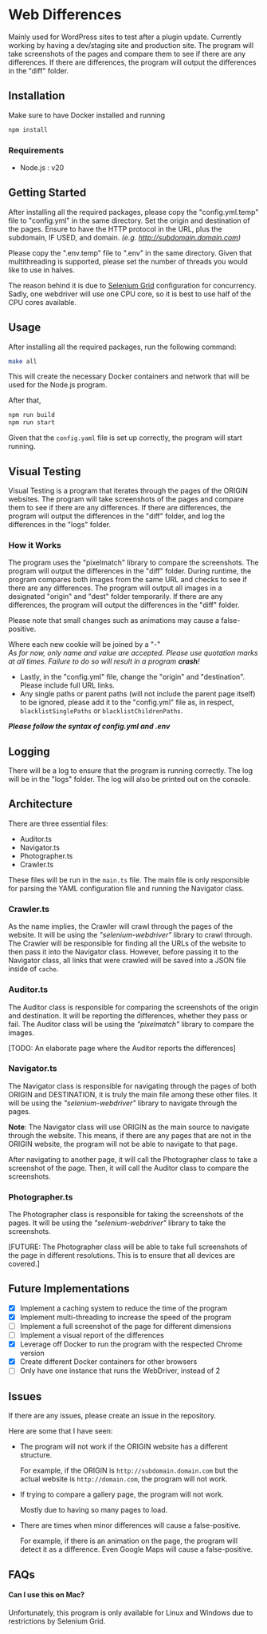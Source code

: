 # Web Differences

Mainly used for WordPress sites to test after a plugin update. Currently working by having a dev/staging site and production site. The program will take screenshots of the pages and compare them to see if there are any differences. If there are differences, the program will output the differences in the "diff" folder.

## Installation

Make sure to have Docker installed and running

```bash
npm install
```

### Requirements
- Node.js : v20


## Getting Started

After installing all the required packages,
please copy the "config.yml.temp" file to "config.yml" in the same directory. 
Set the origin and destination of the pages.
Ensure to have the HTTP protocol in the URL, plus the subdomain, IF USED, and domain.
*(e.g. http://subdomain.domain.com)*

Please copy the ".env.temp" file to ".env" in the same directory.
Given that multithreading is supported, please set the number of threads you would like to use in halves.

The reason behind it is due to [Selenium Grid](https://github.com/SeleniumHQ/docker-selenium?tab=readme-ov-file#increasing-session-concurrency-per-container) configuration for concurrency. 
Sadly, one webdriver will use one CPU core, so it is best to use half of the CPU cores available.


## Usage

After installing all the required packages, run the following command:

```bash
make all
```

This will create the necessary Docker containers and network that will be used for the Node.js program.

After that,
```bash
npm run build
npm run start
```

Given that the `config.yaml` file is set up correctly, the program will start running.

## Visual Testing
Visual Testing is a program that iterates through the pages of the ORIGIN websites. 
The program will take screenshots of the pages and compare them to see if there are any differences. 
If there are differences, the program will output the differences in the "diff" folder, 
and log the differences in the "logs" folder.

### How it Works
The program uses the "pixelmatch" library to compare the screenshots. The program will output the differences in the 
"diff" folder. During runtime, the program compares both images from the same URL and checks to see if there are any
differences. The program will output all images in a designated "origin" and "dest" folder temporarily. If there are any differences, the program will output the differences in the "diff" folder.

Please note that small changes such as animations may cause a false-positive.

Where each new cookie will be joined by a "-"  <br>
*As for now, only name and value are accepted. Please use quotation marks at all times. Failure to do so will result in a program **crash**!*
- Lastly, in the "config.yml" file, change the "origin" and "destination". Please include full URL links.
- Any single paths or parent paths (will not include the parent page itself) to be ignored, please add it to the "config.yml" 
file as, in respect, `blacklistSinglePaths` or `blacklistChildrenPaths`.

***Please follow the syntax of config.yml and .env***

## Logging

There will be a log to ensure that the program is running correctly. The log will be in the "logs" folder. The log will also be printed out on the console.

## Architecture

There are three essential files:
- Auditor.ts
- Navigator.ts
- Photographer.ts
- Crawler.ts

These files will be run in the `main.ts` file. The main file is only responsible for
parsing the YAML configuration file and running the Navigator class.

### Crawler.ts
As the name implies, the Crawler will crawl through the pages of the website. 
It will be using the *"selenium-webdriver"* library to crawl through. 
The Crawler will be responsible for finding all the URLs of the website to then pass it into the
Navigator class.
However, before passing it to the Navigator class,
all links that were crawled will be saved into a JSON file inside of `cache`.

### Auditor.ts

The Auditor class is responsible for comparing the screenshots of the origin and destination. It will be reporting the differences, whether they pass or fail. The Auditor class will be using the *"pixelmatch"* library to compare the images.

[TODO: An elaborate page where the Auditor reports the differences]

### Navigator.ts

The Navigator class is responsible for navigating through the pages of both ORIGIN and DESTINATION, 
it is truly the main file among these other files. 
It will be using the *"selenium-webdriver"* library to navigate through the pages.

**Note**: The Navigator class will use ORIGIN as the main source to navigate through the website. This means, if there are any pages that are not in the ORIGIN website, the program will not be able to navigate to that page.

After navigating to another page, it will call the Photographer class to take a screenshot of the page. Then, it will call the Auditor class to compare the screenshots.

### Photographer.ts

The Photographer class is responsible for taking the screenshots of the pages. It will be using the *"selenium-webdriver"* library to take the screenshots.

[FUTURE: The Photographer class will be able to take full screenshots of the page in different resolutions. This is to ensure that all devices are covered.]

## Future Implementations

- [x] Implement a caching system to reduce the time of the program
- [x] Implement multi-threading to increase the speed of the program
- [ ] Implement a full screenshot of the page for different dimensions
- [ ] Implement a visual report of the differences
- [x] Leverage off Docker to run the program with the respected Chrome version
- [x] Create different Docker containers for other browsers
- [ ] Only have one instance that runs the WebDriver, instead of 2

## Issues

If there are any issues, please create an issue in the repository.

Here are some that I have seen:

- The program will not work if the ORIGIN website has a different structure.

  For example, if the ORIGIN is `http://subdomain.domain.com` but the actual website is `http://domain.com`, 
the program will not work.

- If trying to compare a gallery page, the program will not work.

  Mostly due to having so many pages to load.

- There are times when minor differences will cause a false-positive.

  For example, if there is an animation on the page, the program will detect it as a difference. 
Even Google Maps will cause a false-positive.

## FAQs

#### Can I use this on Mac?

Unfortunately, this program is only available for Linux and Windows due to restrictions by Selenium Grid.
